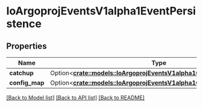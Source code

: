 # IoArgoprojEventsV1alpha1EventPersistence

## Properties

Name | Type | Description | Notes
------------ | ------------- | ------------- | -------------
**catchup** | Option<[**crate::models::IoArgoprojEventsV1alpha1CatchupConfiguration**](io.argoproj.events.v1alpha1.CatchupConfiguration.md)> |  | [optional]
**config_map** | Option<[**crate::models::IoArgoprojEventsV1alpha1ConfigMapPersistence**](io.argoproj.events.v1alpha1.ConfigMapPersistence.md)> |  | [optional]

[[Back to Model list]](../README.md#documentation-for-models) [[Back to API list]](../README.md#documentation-for-api-endpoints) [[Back to README]](../README.md)


